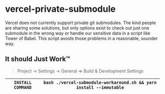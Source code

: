 # vercel-private-submodule

Vercel does not currently support private git submodules. The kind people are
sharing some solutions, but only options exist to check out just one submodule
in the wrong way or handle our sensitive data in a script like Tower of Babel.
This script avoids those problems in a reasonable, sounder way.

## It should Just Work™

> Project -> Settings -> General => Build & Development Settings

| `INSTALL COMMAND` | `bash ./vercel-submodule-workaround.sh && yarn install --immutable` |
| ----------------- | ------------------------------------------------------------------- |
